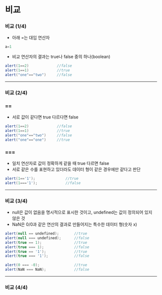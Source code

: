# 비교

### 비교 (1/4)
- 아래 =는 대입 연산자
```java
a=1
```
- 비교 연산자의 결과는 true나 false 중의 하나(boolean)

```java
alert(1==2)             //false
alert(1==1)             //true
alert("one"=="two")     //false 
```

---

### 비교 (2/4)

### ==
- 서로 값이 같다면 true 다르다면 false
```java
alert(1==2)             //false
alert(1==1)             //true
alert("one"=="two")     //false 
alert("one"=="one")     //true
```

### ===
- 일치 연산자로 값이 정확하게 같을 때 true 다르면 false
- 서로 같은 수를 표현하고 있더라도 데이터 형이 같은 경우에만 같다고 판단
```java
alert(1=='1');              //true
alert(1==='1');             //false
```

---

### 비교 (3/4)
- null은 값이 없음을 명시적으로 표시한 것이고, undefined는 값이 정의되어 있지 않은 것
- NaN은 0/0과 같은 연산의 결과로 만들어지는 특수한 데이터 형(숫자 x)
```java
alert(null == undefined);       //true
alert(null === undefined);      //false
alert(true == 1);               //true
alert(true === 1);              //false
alert(true == '1');             //true
alert(true === '1');            //false
 
alert(0 === -0);                //true
alert(NaN === NaN);             //false
```

---

### 비교 (4/4)
